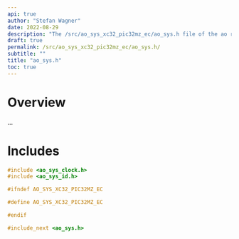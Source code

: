```yaml
---
api: true
author: "Stefan Wagner"
date: 2022-08-29
description: "The /src/ao_sys_xc32_pic32mz_ec/ao_sys.h file of the ao real-time operating system."
draft: true
permalink: /src/ao_sys_xc32_pic32mz_ec/ao_sys.h/ 
subtitle: ""
title: "ao_sys.h"
toc: true
---
```


# Overview

...

# Includes

```c
#include <ao_sys_clock.h>
#include <ao_sys_id.h>

#ifndef AO_SYS_XC32_PIC32MZ_EC

#define AO_SYS_XC32_PIC32MZ_EC

#endif

#include_next <ao_sys.h>

```
